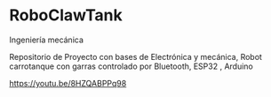 # RoboClawTank

Ingeniería mecánica

Repositorio de Proyecto con bases de Electrónica y mecánica, Robot carrotanque con garras controlado por Bluetooth, ESP32 , Arduino

https://youtu.be/8HZQABPPq98
